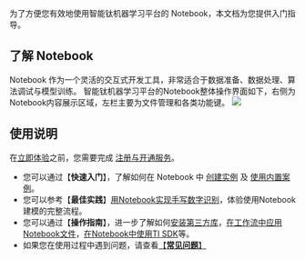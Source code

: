 ﻿为了方便您有效地使用智能钛机器学习平台的 Notebook，本文档为您提供入门指导。

## 了解 Notebook
Notebook 作为一个灵活的交互式开发工具，非常适合于数据准备、数据处理、算法调试与模型训练。
智能钛机器学习平台的Notebook整体操作界面如下，右侧为Notebook内容展示区域，左栏主要为文件管理和各类功能键。
![](https://main.qcloudimg.com/raw/fbba8b0ac5be90ac1d7121735bbbc825.png)

## 使用说明
在[立即体验](http://tio.cloud.tencent.com/)之前，您需要完成 [注册与开通服务](注册与开通服务.md)。
- 您可以通过【**快速入门**】，了解如何在 Notebook 中 [创建实例](2.创建实例.md) 及 [使用内置案例](3.使用内置案例.md)。
- 您可以参考【**最佳实践**】[用Notebook实现手写数字识别](https://cloud.tencent.com/document/product/851/38030)，体验使用Notebook建模的完整流程。
- 您可以通过【**操作指南**】，进一步了解如何[安装第三方库](安装第三方库.md)，[在工作流中应用Notebook文件](在工作流中应用Notebook文件.md)，[在Notebook中使用TI SDK](在工作流中应用Notebook文件.md)等。
- 如果您在使用过程中遇到问题，请查看[【**常见问题**】](https://cloud.tencent.com/document/product/851/38190)



